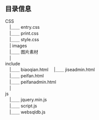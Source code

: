 ## 目录信息

CSS  
　|＿＿ entry.css  
　|＿＿ print.css  
　|＿＿ style.css  
　|
images   
　|＿＿ 图片素材    
　|  
include  
　|＿＿ biaoqian.html 
　|＿＿ jiseadmin.html  
　|＿＿ peifan.html  
　|＿＿ peifanadmin.html    
　|  
js  
　|＿＿ jquery.min.js  
　|＿＿ script.js  
　|＿＿ websqldb.js
